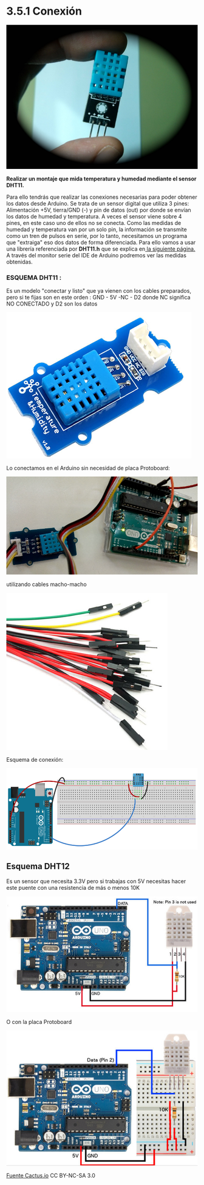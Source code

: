 # 3.5.1 Conexión

![](../../.gitbook/assets/dht11.jpg)

**Realizar un montaje que mida temperatura y humedad mediante el sensor DHT11.**

Para ello tendrás que realizar las conexiones necesarias para poder obtener los datos desde Arduino. Se trata de un sensor digital que utiliza 3 pines: Alimentación +5V, tierra/GND \(-\) y pin de datos \(out\) por donde se envían los datos de humedad y temperatura. A veces el sensor viene sobre 4 pines, en este caso uno de ellos no se conecta. Como las medidas de humedad y temperatura van por un solo pin, la información se transmite como un tren de pulsos en serie, por lo tanto, necesitamos un programa que "extraiga" eso dos datos de forma diferenciada. Para ello vamos a usar una librería referenciada por **DHT11.h** que se explica en[ la siguiente página.](https://github.com/deleyva/programa-arduino-mediante-codigo/tree/a407da71017a2f6edc4a9de5f70319276906de88/libreria_dht11h.html) A través del monitor serie del IDE de Arduino podremos ver las medidas obtenidas.

### ESQUEMA DHT11 :

Es un modelo "conectar y listo" que ya vienen con los cables preparados, pero si te fijas son en este orden : GND - 5V -NC - D2 donde NC significa NO CONECTADO y D2 son los datos

![](../../.gitbook/assets/img1.png)

Lo conectamos en el Arduino sin necesidad de placa Protoboard:

![](../../.gitbook/assets/m1_img2.png)

utilizando cables macho-macho

![](../../.gitbook/assets/img3.png)

Esquema de conexión:

![](../../.gitbook/assets/seleccion_005.png)

## Esquema DHT12

Es un sensor que necesita 3.3V pero si trabajas con 5V necesitas hacer este puente con una resistencia de más o menos 10K

![](../../.gitbook/assets/img0.2.png)

O con la placa Protoboard

![](../../.gitbook/assets/img1.2.png)

[Fuente Cactus.io](http://cactus.io/hookups/sensors/temperature-humidity/dht22/hookup-arduino-to-dht22-temp-humidity-sensor) CC BY-NC-SA 3.0

